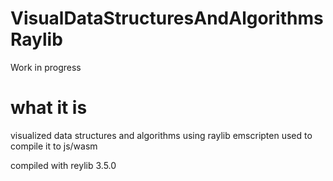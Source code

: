 # VisualDataStructuresAndAlgorithmsRaylib

Work in progress

# what it is
visualized data structures and algorithms using raylib
emscripten used to compile it to js/wasm

compiled with reylib 3.5.0
